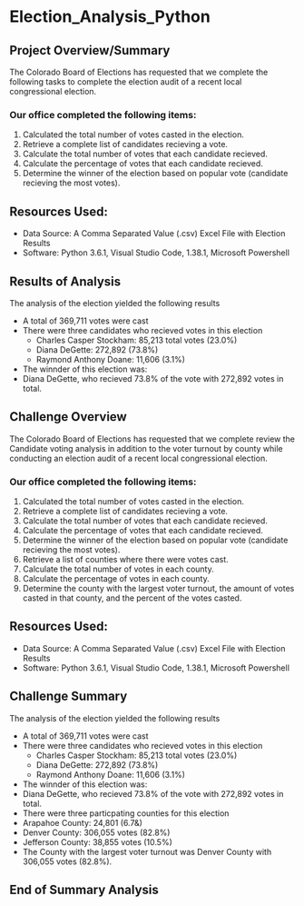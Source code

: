 # Election_Analysis_Python
## Project Overview/Summary 
The Colorado Board of Elections has requested that we complete the following tasks to complete the election audit of a recent local congressional election. 

### Our office completed the following items:
1. Calculated the total number of votes casted in the election.
2. Retrieve a complete list of candidates recieving a vote.
3. Calculate the total number of votes that each candidate recieved. 
4. Calculate the percentage of votes that each candidate recieved. 
5. Determine the winner of the election based on popular vote (candidate recieving the most votes).

## Resources Used:
- Data Source: A Comma Separated Value (.csv) Excel File with Election Results 
- Software: Python 3.6.1, Visual Studio Code, 1.38.1, Microsoft Powershell 

## Results of Analysis
The analysis of the election yielded the following results
- A total of 369,711 votes were cast
- There were three candidates who recieved votes in this election
  - Charles Casper Stockham: 85,213 total votes (23.0%)
  - Diana DeGette: 272,892 (73.8%)
  - Raymond Anthony Doane: 11,606 (3.1%)
 - The winnder of this election was: 
 - Diana DeGette, who recieved 73.8% of the vote with 272,892 votes in total. 
 
 ## Challenge Overview
 The Colorado Board of Elections has requested that we complete review the Candidate voting analysis in addition to the voter turnout by county while conducting an election audit of a recent local congressional election. 

### Our office completed the following items:
1. Calculated the total number of votes casted in the election.
2. Retrieve a complete list of candidates recieving a vote.
3. Calculate the total number of votes that each candidate recieved. 
4. Calculate the percentage of votes that each candidate recieved. 
5. Determine the winner of the election based on popular vote (candidate recieving the most votes).
6. Retrieve a  list of counties where there were votes cast.
7. Calculate the total number of votes in each county. 
8. Calculate the percentage of votes in each county. 
9. Determine the county with the largest voter turnout, the amount of votes casted in that county, and the percent of the votes casted.  

## Resources Used:
- Data Source: A Comma Separated Value (.csv) Excel File with Election Results 
- Software: Python 3.6.1, Visual Studio Code, 1.38.1, Microsoft Powershell 

## Challenge Summary  
The analysis of the election yielded the following results
- A total of 369,711 votes were cast
- There were three candidates who recieved votes in this election
  - Charles Casper Stockham: 85,213 total votes (23.0%)
  - Diana DeGette: 272,892 (73.8%)
  - Raymond Anthony Doane: 11,606 (3.1%)
 - The winnder of this election was: 
 - Diana DeGette, who recieved 73.8% of the vote with 272,892 votes in total.
 - There were three particpating counties for this election
  - Arapahoe County: 24,801 (6.7&)
  - Denver County: 306,055 votes (82.8%)
  - Jefferson County: 38,855 votes (10.5%)
 - The County with the largest voter turnout was Denver County with 306,055 votes (82.8%).
 
 ## End of Summary Analysis
  
